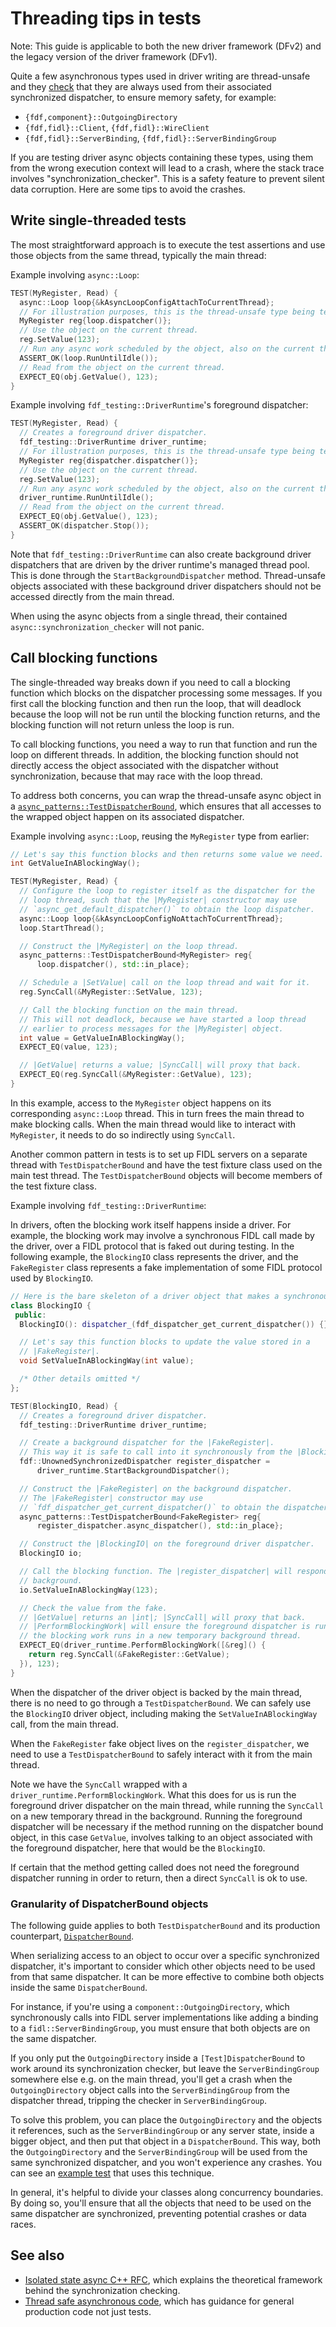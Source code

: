 # Threading tips in tests

Note: This guide is applicable to both the new driver framework (DFv2) and the
legacy version of the driver framework (DFv1).

Quite a few asynchronous types used in driver writing are thread-unsafe and
they [check][check] that they are always used from their associated synchronized
dispatcher, to ensure memory safety, for example:

* `{fdf,component}::OutgoingDirectory`
* `{fdf,fidl}::Client`, `{fdf,fidl}::WireClient`
* `{fdf,fidl}::ServerBinding`, `{fdf,fidl}::ServerBindingGroup`

If you are testing driver async objects containing these types, using them from
the wrong execution context will lead to a crash, where the stack trace involves
"synchronization_checker". This is a safety feature to prevent silent data
corruption. Here are some tips to avoid the crashes.

## Write single-threaded tests

The most straightforward approach is to execute the test assertions and use
those objects from the same thread, typically the main thread:

Example involving `async::Loop`:

```cpp {:.devsite-disable-click-to-copy}
TEST(MyRegister, Read) {
  async::Loop loop{&kAsyncLoopConfigAttachToCurrentThread};
  // For illustration purposes, this is the thread-unsafe type being tested.
  MyRegister reg{loop.dispatcher()};
  // Use the object on the current thread.
  reg.SetValue(123);
  // Run any async work scheduled by the object, also on the current thread.
  ASSERT_OK(loop.RunUntilIdle());
  // Read from the object on the current thread.
  EXPECT_EQ(obj.GetValue(), 123);
}
```

Example involving `fdf_testing::DriverRuntime`'s foreground dispatcher:

```cpp {:.devsite-disable-click-to-copy}
TEST(MyRegister, Read) {
  // Creates a foreground driver dispatcher.
  fdf_testing::DriverRuntime driver_runtime;
  // For illustration purposes, this is the thread-unsafe type being tested.
  MyRegister reg{dispatcher.dispatcher()};
  // Use the object on the current thread.
  reg.SetValue(123);
  // Run any async work scheduled by the object, also on the current thread.
  driver_runtime.RunUntilIdle();
  // Read from the object on the current thread.
  EXPECT_EQ(obj.GetValue(), 123);
  ASSERT_OK(dispatcher.Stop());
}
```

Note that `fdf_testing::DriverRuntime` can also create background driver
dispatchers that are driven by the driver runtime's managed thread pool.
This is done through the `StartBackgroundDispatcher` method.
Thread-unsafe objects associated with these background driver dispatchers
should not be accessed directly from the main thread.

When using the async objects from a single thread, their contained
`async::synchronization_checker` will not panic.

## Call blocking functions

The single-threaded way breaks down if you need to call a blocking function
which blocks on the dispatcher processing some messages. If you first call the
blocking function and then run the loop, that will deadlock because the loop
will not be run until the blocking function returns, and the blocking function
will not return unless the loop is run.

To call blocking functions, you need a way to run that function and run the loop
on different threads. In addition, the blocking function should not directly
access the object associated with the dispatcher without synchronization,
because that may race with the loop thread.

To address both concerns, you can wrap the thread-unsafe async object in a
[`async_patterns::TestDispatcherBound`][test-dispatcher-bound], which ensures
that all accesses to the wrapped object happen on its associated dispatcher.

Example involving `async::Loop`, reusing the `MyRegister` type from earlier:

```cpp {:.devsite-disable-click-to-copy}
// Let's say this function blocks and then returns some value we need.
int GetValueInABlockingWay();

TEST(MyRegister, Read) {
  // Configure the loop to register itself as the dispatcher for the
  // loop thread, such that the |MyRegister| constructor may use
  // `async_get_default_dispatcher()` to obtain the loop dispatcher.
  async::Loop loop{&kAsyncLoopConfigNoAttachToCurrentThread};
  loop.StartThread();

  // Construct the |MyRegister| on the loop thread.
  async_patterns::TestDispatcherBound<MyRegister> reg{
      loop.dispatcher(), std::in_place};

  // Schedule a |SetValue| call on the loop thread and wait for it.
  reg.SyncCall(&MyRegister::SetValue, 123);

  // Call the blocking function on the main thread.
  // This will not deadlock, because we have started a loop thread
  // earlier to process messages for the |MyRegister| object.
  int value = GetValueInABlockingWay();
  EXPECT_EQ(value, 123);

  // |GetValue| returns a value; |SyncCall| will proxy that back.
  EXPECT_EQ(reg.SyncCall(&MyRegister::GetValue), 123);
}
```

In this example, access to the `MyRegister` object happens on its corresponding
`async::Loop` thread. This in turn frees the main thread to make blocking calls.
When the main thread would like to interact with `MyRegister`, it needs to do so
indirectly using `SyncCall`.

Another common pattern in tests is to set up FIDL servers on a separate thread
with `TestDispatcherBound` and have the test fixture class used on the main
test thread. The `TestDispatcherBound` objects will become members of the test
fixture class.

Example involving `fdf_testing::DriverRuntime`:

In drivers, often the blocking work itself happens inside a driver. For example,
the blocking work may involve a synchronous FIDL call made by the driver, over a
FIDL protocol that is faked out during testing. In the following example, the
`BlockingIO` class represents the driver, and the `FakeRegister` class
represents a fake implementation of some FIDL protocol used by `BlockingIO`.

```cpp {:.devsite-disable-click-to-copy}
// Here is the bare skeleton of a driver object that makes a synchronous call.
class BlockingIO {
 public:
  BlockingIO(): dispatcher_(fdf_dispatcher_get_current_dispatcher()) {}

  // Let's say this function blocks to update the value stored in a
  // |FakeRegister|.
  void SetValueInABlockingWay(int value);

  /* Other details omitted */
};

TEST(BlockingIO, Read) {
  // Creates a foreground driver dispatcher.
  fdf_testing::DriverRuntime driver_runtime;

  // Create a background dispatcher for the |FakeRegister|.
  // This way it is safe to call into it synchronously from the |BlockingIO|.
  fdf::UnownedSynchronizedDispatcher register_dispatcher =
      driver_runtime.StartBackgroundDispatcher();

  // Construct the |FakeRegister| on the background dispatcher.
  // The |FakeRegister| constructor may use
  // `fdf_dispatcher_get_current_dispatcher()` to obtain the dispatcher.
  async_patterns::TestDispatcherBound<FakeRegister> reg{
      register_dispatcher.async_dispatcher(), std::in_place};

  // Construct the |BlockingIO| on the foreground driver dispatcher.
  BlockingIO io;

  // Call the blocking function. The |register_dispatcher| will respond to it in the
  // background.
  io.SetValueInABlockingWay(123);

  // Check the value from the fake.
  // |GetValue| returns an |int|; |SyncCall| will proxy that back.
  // |PerformBlockingWork| will ensure the foreground dispatcher is running while
  // the blocking work runs in a new temporary background thread.
  EXPECT_EQ(driver_runtime.PerformBlockingWork([&reg]() {
    return reg.SyncCall(&FakeRegister::GetValue);
  }), 123);
}
```

When the dispatcher of the driver object is backed by the main thread, there is
no need to go through a `TestDispatcherBound`. We can safely use the
`BlockingIO` driver object, including making the `SetValueInABlockingWay` call,
from the main thread.

When the `FakeRegister` fake object lives on the `register_dispatcher`, we need
to use a `TestDispatcherBound` to safely interact with it from the main thread.

Note we have the `SyncCall` wrapped with a `driver_runtime.PerformBlockingWork`.
What this does for us is run the foreground driver dispatcher on the main thread,
while running the `SyncCall` on a new temporary thread in the background.
Running the foreground dispatcher will be necessary if the method running on the
dispatcher bound object, in this case `GetValue`, involves talking to an object
associated with the foreground dispatcher, here that would be the `BlockingIO`.

If certain that the method getting called does not need the foreground dispatcher
running in order to return, then a direct `SyncCall` is ok to use.

### Granularity of DispatcherBound objects

The following guide applies to both `TestDispatcherBound` and its production
counterpart, [`DispatcherBound`][dispatcher-bound].

When serializing access to an object to occur over a specific synchronized
dispatcher, it's important to consider which other objects need to be used from
that same dispatcher. It can be more effective to combine both objects inside
the same `DispatcherBound`.

For instance, if you're using a `component::OutgoingDirectory`, which
synchronously calls into FIDL server implementations like adding a binding to a
`fidl::ServerBindingGroup`, you must ensure that both objects are on the same
dispatcher.

If you only put the `OutgoingDirectory` inside a `[Test]DispatcherBound` to work
around its synchronization checker, but leave the `ServerBindingGroup` somewhere
else e.g. on the main thread, you'll get a crash when the `OutgoingDirectory`
object calls into the `ServerBindingGroup` from the dispatcher thread, tripping
the checker in `ServerBindingGroup`.

To solve this problem, you can place the `OutgoingDirectory` and the objects it
references, such as the `ServerBindingGroup` or any server state, inside a
bigger object, and then put that object in a `DispatcherBound`. This way, both
the `OutgoingDirectory` and the `ServerBindingGroup` will be used from the same
synchronized dispatcher, and you won't experience any crashes. You can see an
[example test][fastboot] that uses this technique.

In general, it's helpful to divide your classes along concurrency boundaries. By
doing so, you'll ensure that all the objects that need to be used on the same
dispatcher are synchronized, preventing potential crashes or data races.

## See also

* [Isolated state async C++ RFC][rfc], which explains the theoretical framework
  behind the synchronization checking.
* [Thread safe asynchronous code][thread-safe-async], which has guidance for
  general production code not just tests.

[check]: /docs/development/languages/c-cpp/thread-safe-async.md#check-synchronized
[thread-safe-async]: /docs/development/languages/c-cpp/thread-safe-async.md
[dispatcher-bound]: /sdk/lib/async_patterns/cpp/dispatcher_bound.h
[test-dispatcher-bound]: /sdk/lib/async_patterns/testing/cpp/dispatcher_bound.h
[fastboot]: https://cs.opensource.google/fuchsia/fuchsia/+/973929b93c3a5e7609ed9e7443756b32c08140e5:src/firmware/lib/fastboot/test/fastboot-test.cc;l=891-936
[rfc]: https://fuchsia-review.googlesource.com/c/fuchsia/+/802588
